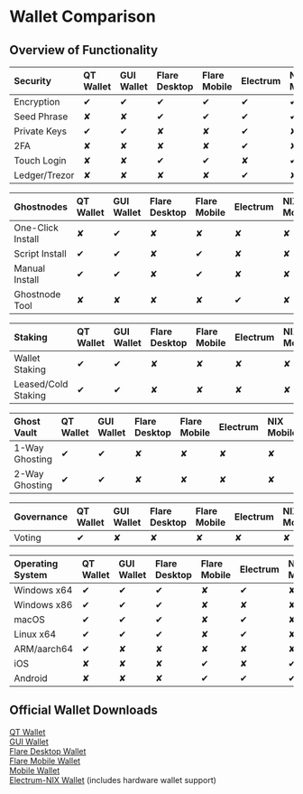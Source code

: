 # Wallet Comparison

## Overview of Functionality 

| **Security** | QT Wallet | GUI Wallet | Flare Desktop | Flare Mobile | Electrum | NIX Mobile | CLI |
| :--- | :--- | :--- | :--- | :--- | :--- | :--- | :--- |
| Encryption | ✔ | ✔ | ✔ | ✔ | ✔ | ✔ | ✔ |
| Seed Phrase | ✘ | ✘ | ✔ | ✔ | ✔ | ✔ | ✘ |
| Private Keys | ✔ | ✔ | ✘ | ✘ | ✔ | ✘ | ✔ |
| 2FA | ✘ | ✘ | ✘ | ✘ | ✔ | ✘ | ✘ |
| Touch Login | ✘ | ✘ | ✔ | ✔ | ✘ | ✔ | ✘ |
| Ledger/Trezor | ✘ | ✘ | ✘ | ✘ | ✔ | ✘ | ✘ |

| **Ghostnodes** | QT Wallet | GUI Wallet | Flare Desktop | Flare Mobile | Electrum | NIX Mobile | CLI |
| :--- | :--- | :--- | :--- | :--- | :--- | :--- | :--- |
| One-Click Install | ✘ | ✔ | ✘ | ✘ | ✘ | ✘ | ✘ |
| Script Install | ✔ | ✔ | ✘ | ✔ | ✘ | ✘ | ✔ |
| Manual Install | ✔ | ✔ | ✘ | ✔ | ✘ | ✘ | ✔ |
| Ghostnode Tool | ✘ | ✘ | ✘ | ✘ | ✔ | ✘ | ✘ |

| **Staking** | QT Wallet | GUI Wallet | Flare Desktop | Flare Mobile | Electrum | NIX Mobile | CLI |
| :--- | :--- | :--- | :--- | :--- | :--- | :--- | :--- |
| Wallet Staking | ✔ | ✔ | ✘ | ✘ | ✘ | ✘ | ✔ |
| Leased/Cold Staking | ✔ | ✔ | ✘ | ✘ | ✘ | ✘ | ✔ |

| **Ghost Vault** | QT Wallet | GUI Wallet | Flare Desktop | Flare Mobile | Electrum | NIX Mobile | CLI |
| :--- | :--- | :--- | :--- | :--- | :--- | :--- | :--- |
| 1-Way Ghosting | ✔ | ✔ | ✘ | ✘ | ✘ | ✘ | ✔ |
| 2-Way Ghosting | ✔ | ✔ | ✘ | ✘ | ✘ | ✘ | ✔ |

| Governance | QT Wallet | GUI Wallet | Flare Desktop | Flare Mobile | Electrum | NIX Mobile | CLI |
| :--- | :--- | :--- | :--- | :--- | :--- | :--- | :--- |
| Voting                  | ✔ | ✘ | ✘ | ✘ | ✘ | ✘ | ✔ |

| **Operating System** | QT Wallet | GUI Wallet | Flare Desktop | Flare Mobile | Electrum | NIX Mobile | CLI |
| :--- | :--- | :--- | :--- | :--- | :--- | :--- | :--- |
| Windows x64 | ✔ | ✔ | ✔ | ✘ | ✔ | ✘ | ✔ |
| Windows x86 | ✔ | ✔ | ✔ | ✘ | ✘ | ✘ | ✔ |
| macOS | ✔ | ✔ | ✔ | ✘ | ✔ | ✘ | ✔ |
| Linux x64 | ✔ | ✔ | ✔ | ✘ | ✔ | ✘ | ✔ |
| ARM/aarch64 | ✔ | ✘ | ✘ | ✘ | ✘ | ✘ | ✔ |
| iOS | ✘ | ✘ | ✘ | ✔ | ✘ | ✔ | ✘ |
| Android | ✘ | ✘ | ✘ | ✔ | ✔ | ✔ | ✘ |

## Official Wallet Downloads

[QT Wallet](https://github.com/NixPlatform/NixCore/releases)  
[GUI Wallet](https://github.com/NixPlatform/Nix-GUI/releases)  
[Flare Desktop Wallet](https://flarewallet.io/#download)  
[Flare Mobile Wallet](https://flarewallet.io/#download)  
[Mobile Wallet](mobile/installation.md)  
[Electrum-NIX Wallet](https://github.com/NixPlatform/electrum-nix/releases) \(includes hardware wallet support\)

